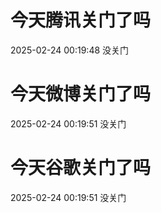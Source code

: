# 今天腾讯关门了吗

2025-02-24 00:19:48 没关门

# 今天微博关门了吗

2025-02-24 00:19:51 没关门

# 今天谷歌关门了吗

2025-02-24 00:19:51 没关门

